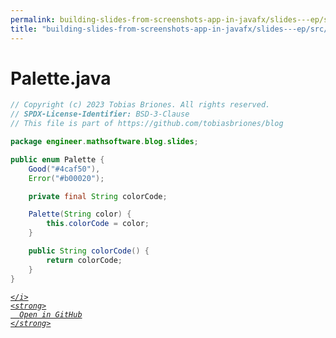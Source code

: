 ```yaml
---
permalink: building-slides-from-screenshots-app-in-javafx/slides---ep/src/main/java/engineer/mathsoftware/blog/slides/Palette.java.html
title: "building-slides-from-screenshots-app-in-javafx/slides---ep/src/main/java/engineer/mathsoftware/blog/slides/Palette.java"
---
```


# Palette.java
```java
// Copyright (c) 2023 Tobias Briones. All rights reserved.
// SPDX-License-Identifier: BSD-3-Clause
// This file is part of https://github.com/tobiasbriones/blog

package engineer.mathsoftware.blog.slides;

public enum Palette {
    Good("#4caf50"),
    Error("#b00020");

    private final String colorCode;

    Palette(String color) {
        this.colorCode = color;
    }

    public String colorCode() {
        return colorCode;
    }
}

```
<div class="social open-gh-btn my-4">
  <a class="btn btn-github" href="https://github.com/tobiasbriones/blog/tree/main/swe/dev/java/javafx/drawing/productivity/building-slides-from-screenshots-app-in-javafx/slides---ep/src/main/java/engineer/mathsoftware/blog/slides/Palette.java" target="_blank">
    <i class="fab fa-github">
      
    </i>
    <strong>
      Open in GitHub
    </strong>
  </a>
</div>